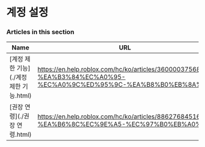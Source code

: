 # 계정 설정  
### Articles in this section
Name|URL
-|-
[계정 제한 기능](./계정 제한 기능.html) |https://en.help.roblox.com/hc/ko/articles/360000375686-%EA%B3%84%EC%A0%95-%EC%A0%9C%ED%95%9C-%EA%B8%B0%EB%8A%A5
[권장 연령](./권장 연령.html) |https://en.help.roblox.com/hc/ko/articles/8862768451604-%EA%B6%8C%EC%9E%A5-%EC%97%B0%EB%A0%B9